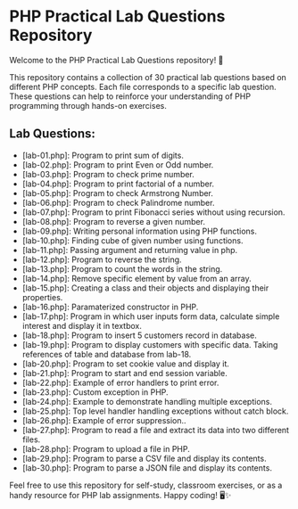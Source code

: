 # PHP Practical Lab Questions Repository

Welcome to the PHP Practical Lab Questions repository! 🚀

This repository contains a collection of 30 practical lab questions based on different PHP concepts. Each file corresponds to a specific lab question. These questions can help to reinforce your understanding of PHP programming through hands-on exercises.


## Lab Questions:

- [lab-01.php]: Program to print sum of digits.
- [lab-02.php]: Program to print Even or Odd number.
- [lab-03.php]: Program to check prime number.
- [lab-04.php]: Program to print factorial of a number.
- [lab-05.php]: Program to check Armstrong Number.
- [lab-06.php]: Program to check Palindrome number.
- [lab-07.php]: Program to print Fibonacci series without using recursion.
- [lab-08.php]: Program to reverse a given number.
- [lab-09.php]: Writing personal information using PHP functions.
- [lab-10.php]: Finding cube of given number using functions.
- [lab-11.php]: Passing argument and returning value in php.
- [lab-12.php]: Program to reverse the string.
- [lab-13.php]: Program to count the words in the string.
- [lab-14.php]: Remove specific element by value from an array.
- [lab-15.php]: Creating a class and their objects and displaying their properties.
- [lab-16.php]: Paramaterized constructor in PHP.
- [lab-17.php]: Program in which user inputs form data, calculate simple interest and display it in textbox.
- [lab-18.php]: Program to insert 5 customers record in database.
- [lab-19.php]: Program to display customers with specific data. Taking references of table and database from lab-18.
- [lab-20.php]: Program to set cookie value and display it.
- [lab-21.php]: Program to start and end session variable.
- [lab-22.php]: Example of error handlers to print error.
- [lab-23.php]: Custom exception in PHP.
- [lab-24.php]: Example to demonstrate handling multiple exceptions.
- [lab-25.php]: Top level handler handling exceptions without catch block.
- [lab-26.php]: Example of error suppression..
- [lab-27.php]: Program to read a file and extract its data into two different files.
- [lab-28.php]: Program to upload a file in PHP.
- [lab-29.php]: Program to parse a CSV file and display its contents.
- [lab-30.php]: Program to parse a JSON file and display its contents.

Feel free to use this repository for self-study, classroom exercises, or as a handy resource for PHP lab assignments. Happy coding! 🖥️✨
